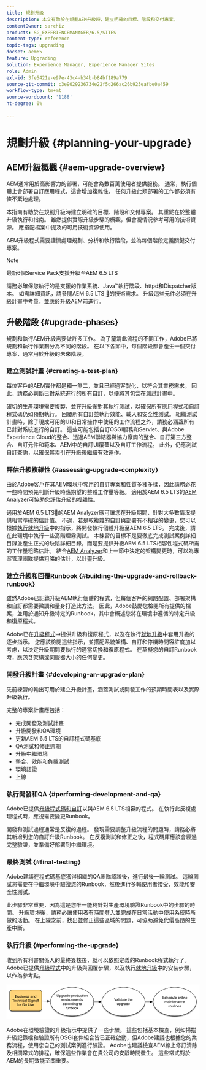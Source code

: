 ```yaml
---
title: 規劃升級
description: 本文有助於在規劃AEM升級時，建立明確的目標、階段和交付專案。
contentOwner: sarchiz
products: SG_EXPERIENCEMANAGER/6.5/SITES
content-type: reference
topic-tags: upgrading
docset: aem65
feature: Upgrading
solution: Experience Manager, Experience Manager Sites
role: Admin
exl-id: 3fe5421e-e97e-43c4-b34b-b84bf189a779
source-git-commit: c3e9029236734e22f5d266ac26b923eafbe0a459
workflow-type: tm+mt
source-wordcount: '1188'
ht-degree: 0%

---
```


# 規劃升級 {#planning-your-upgrade}

## AEM升級概觀 {#aem-upgrade-overview}

AEM通常用於高影響力的部署，可能會為數百萬使用者提供服務。 通常，執行個體上會部署自訂應用程式，這會增加複雜性。 任何升級此類部署的工作都必須有條不紊地處理。

本指南有助於在規劃升級時建立明確的目標、階段和交付專案。 其重點在於整體升級執行和指南。 雖然提供實際升級步驟的概觀，但會視情況參考可用的技術資源。 應搭配檔案中提及的可用技術資源使用。

AEM升級程式需要謹慎處理規劃、分析和執行階段，並為每個階段定義關鍵交付專案。

>[!NOTE]
>
>最新6個Service Pack支援升級至AEM 6.5 LTS

請務必確保您執行的是支援的作業系統、Java™執行階段、httpd和Dispatcher版本。 如需詳細資訊，請參閱AEM 6.5 LTS [&#128279;](/help/sites-deploying/technical-requirements.md)的技術需求。 升級這些元件必須在升級計畫中考量，並應於升級AEM前進行。

<!-- Alexandru: drafting for now

## Upgrade Scope and Requirements {#upgrade-scope-requirements}

Below you will find a list of areas that are impacted in a typical AEM Upgrade project:

<table>
 <tbody>
  <tr>
   <td><strong>Component</strong></td>
   <td><strong>Impact</strong></td>
   <td><strong>Description</strong></td>
  </tr>
  <tr>
   <td>Operating System</td>
   <td>Uncertain, but subtle effects</td>
   <td>At the time of the AEM upgrade, it may be time to upgrade the operating system as well and this might have some impact.</td>
  </tr>
  <tr>
   <td>Java&trade; Runtime</td>
   <td>Moderate Impact</td>
   <td>AEM 6.3 requires JRE 1.7.x (64 bit) or later. JRE 1.8 is the only version currently supported by Oracle.</td>
  </tr>
  <tr>
   <td>Hardware</td>
   <td>Moderate Impact</td>
   <td>Online Revision Cleanup requires free<br /> disk space equal to 25% of the repository's size and 15% free heap space<br /> to complete successfully. You may need to upgrade your hardware to<br /> ensure sufficient resources for Online Revision Cleanup to fully<br /> run. Also, if upgrading from a version prior to AEM 6, there<br /> may be additional storage requirements.</td>
  </tr>
  <tr>
   <td>Content Repository (CRX or Oak)</td>
   <td>High Impact</td>
   <td>Starting from version 6.1, AEM does not support CRX2, so a migration to<br /> Oak (CRX3) is required if upgrading from an older version. AEM 6.3 has<br /> implemented a new Segment Node Store that also requires a migration. The<br /> crx2oak tool is used for this purpose.</td>
  </tr>
  <tr>
   <td>AEM Components/Content</td>
   <td>Moderate Impact</td>
   <td><code>/libs</code> and <code>/apps</code> are easily handled through the upgrade, but <code>/etc</code> usually requires some manual reapplication of customizations.</td>
  </tr>
  <tr>
   <td>AEM Services</td>
   <td>Low Impact</td>
   <td>Most AEM core services are tested for upgrade. This is an area of low impact.</td>
  </tr>
  <tr>
   <td>Custom Application Services</td>
   <td>Low to High Impact</td>
   <td>Depending on the application and customization, there may be<br /> dependencies on JVM, operating system versions, and some indexing related<br /> changes, as indexes are not generated automatically in Oak.</td>
  </tr>
  <tr>
   <td>Custom Application Content</td>
   <td>Low to High Impact</td>
   <td>Content that will not be handled through the upgrade can be backed up<br /> before the upgrade takes place and then moved back into the repository.<br /> Most content can be handled through the migration tool.</td>
  </tr>
 </tbody>
</table>

It is important to ensure that you are running a supported operating system, Java&trade; runtime, httpd, and Dispatcher version. For more information, see the [AEM 6.5 Technical Requirements page](/help/sites-deploying/technical-requirements.md). Upgrading these components must be accounted for in your project plan and should take place before upgrading AEM. -->

## 升級階段 {#upgrade-phases}

規劃和執行AEM升級需要做許多工作。 為了釐清此流程的不同工作，Adobe已將規劃和執行作業劃分為不同的階段。 在以下各節中，每個階段都會產生一個交付專案，通常用於升級的未來階段。

<!-- Alexandru:drafting for now

### Planning for Author Training {#planning-for-author-training}

With any new release, there are potential changes to the UI and user workflows that may be introduced. Also, new releases introduce new features that may be beneficial for the business to use. Adobe recommends reviewing the functional changes that have been introduced and organizing a plan to train your users on using them effectively.

![unu_cropped](assets/unu_cropped.png)

New features in AEM 6.5 can be found in [the AEM section of adobe.com](/help/release-notes/release-notes.md). Make sure to note any changes to UIs or product features that are commonly used in your organization. As you look through the new features, also take note of any that can be of value to your organization. After looking through what has changed in AEM 6.5, develop a training plan for your authors. This could involve using freely available resources like the help feature videos or formal training offered through [Adobe Digital Learning Services](https://learning.adobe.com/). -->

### 建立測試計畫 {#creating-a-test-plan}

每位客戶的AEM實作都是獨一無二，並且已經過客製化，以符合其業務需求。 因此，請務必判斷已對系統進行的所有自訂，以便將其包含在測試計畫中。

確切的生產環境需要複製，並在升級後對其執行測試，以確保所有應用程式和自訂程式碼仍如預期執行。 回覆所有自訂並執行效能、載入和安全性測試。 組織測試計畫時，除了現成可用的UI和日常操作中使用的工作流程之外，請務必涵蓋所有已針對系統進行的自訂。 這些可能包括自訂OSGI服務和Servlet、與Adobe Experience Cloud的整合、透過AEM聯結器與協力廠商的整合、自訂第三方整合、自訂元件和範本、AEM中的自訂UI覆蓋以及自訂工作流程。 此外，仍應測試自訂查詢，以確保其索引在升級後繼續有效運作。

### 評估升級複雜性 {#assessing-upgrade-complexity}

由於Adobe客戶在其AEM環境中套用的自訂專案和性質多種多樣，因此請務必花一些時間預先判斷升級時應期望的整體工作量等級。 適用於AEM 6.5 LTS的[AEM Analyzer](/help/sites-deploying/aem-analyzer.md)可協助您評估升級的複雜性。

適用於AEM 6.5 LTS[&#128279;](/help/sites-deploying/pattern-detector.md)的AEM Analyzer應可讓您在升級期間，針對大多數情況提供相當準確的估計值。 不過，若是較複雜的自訂與部署有不相容的變更，您可以根據[執行就地升級](/help/sites-deploying/in-place-upgrade.md)中的指示，將開發執行個體升級至AEM 6.5 LTS。 完成後，請在此環境中執行一些高階煙霧測試。 本練習的目標不是要徹底完成測試案例詳細目錄並產生正式的缺陷詳細目錄，而是要提供升級AEM 6.5 LTS相容性程式碼所需的工作量粗略估計。 結合[AEM Analyzer](/help/sites-deploying/aem-analyzer.md)和上一節中決定的架構變更時，可以為專案管理團隊提供粗略的估計，以計畫升級。

### 建立升級和回覆Runbook {#building-the-upgrade-and-rollback-runbook}

雖然Adobe已記錄升級AEM執行個體的程式，但每個客戶的網路配置、部署架構和自訂都需要微調和量身打造此方法。 因此，Adobe鼓勵您檢閱所有提供的檔案，並用於通知升級特定的Runbook，其中會概述您將在環境中遵循的特定升級和復原程式。

<!--Alexandru:drafting for now

![runbook-diagram](assets/runbook-diagram.png) -->

Adobe已在[升級程式](/help/sites-deploying/upgrade-procedure.md)中提供升級和復原程式，以及在執行[就地升級](/help/sites-deploying/in-place-upgrade.md)中套用升級的逐步指示。 您應該檢閱這些指示，並搭配系統架構、自訂和停機時間容許度加以考慮，以決定升級期間要執行的適當切換和復原程式。 在草擬您的自訂Runbook時，應包含架構或伺服器大小的任何變更。

### 開發升級計畫 {#developing-an-upgrade-plan}

先前練習的輸出可用於建立升級計畫，涵蓋測試或開發工作的預期時間表以及實際升級執行。

<!--Alexandru: drafting for now

![develop-project-plan](assets/develop-project-plan.png) -->

完整的專案計畫應包括：

* 完成開發及測試計畫
* 升級開發和QA環境
* 更新AEM 6.5 LTS的自訂程式碼基底
* QA測試和修正週期
* 升級中繼環境
* 整合、效能和負載測試
* 環境認證
* 上線

### 執行開發和QA {#performing-development-and-qa}

Adobe已提供[升級程式碼和自訂](/help/sites-deploying/upgrading-code-and-customizations.md)以與AEM 6.5 LTS相容的程式。 在執行此反複處理程式時，應視需要變更Runbook。

<!--Alexandru: drafting for now

![patru_cropped](assets/patru_cropped.png) -->

開發和測試過程通常是反複的過程。 發現需要調整升級流程的問題時，請務必將其新增到您的自訂升級Runbook。 在反複測試和修正之後，程式碼庫應該會經過完整驗證，並準備好部署到中繼環境。

### 最終測試 {#final-testing}

Adobe建議在程式碼基底獲得組織的QA團隊認證後，進行最後一輪測試。 這輪測試將需要在中繼環境中驗證您的Runbook，然後進行多輪使用者接受、效能和安全性測試。

<!--Alexandru: drafting for now

![cinci_cropped](assets/cinci_cropped.png) -->

此步驟非常重要，因為這是您唯一能夠針對生產環境驗證Runbook中的步驟的時間。 升級環境後，請務必讓使用者有時間登入並完成在日常活動中使用系統時所做的活動。 在上線之前，找出並修正這些區域的問題，可協助避免代價高昂的生產中斷。

### 執行升級 {#performing-the-upgrade}

收到所有利害關係人的最終簽核後，就可以依照定義的Runbook程式執行了。 Adobe已提供[升級程式](/help/sites-deploying/upgrade-procedure.md)中的升級與回覆步驟，以及執行[就地升級](/help/sites-deploying/in-place-upgrade.md)中的安裝步驟，以作為參考點。

![執行升級](assets/perform-upgrade.png)

Adobe在環境驗證的升級指示中提供了一些步驟。 這些包括基本檢查，例如掃描升級記錄檔和驗證所有OSGi套件組合皆已正確啟動，但Adobe建議也根據您的業務流程，使用您自己的測試案例進行驗證。 Adobe也建議檢查AEM線上修訂清除及相關常式的排程，確保這些作業會在貴公司的安靜時間發生。 這些常式對於AEM的長期效能至關重要。
